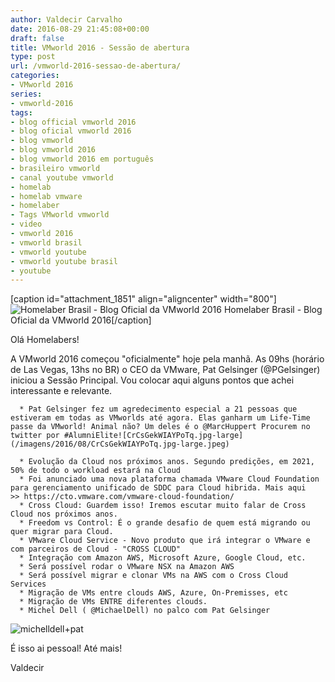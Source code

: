 ```yaml
---
author: Valdecir Carvalho
date: 2016-08-29 21:45:08+00:00
draft: false
title: VMworld 2016 - Sessão de abertura
type: post
url: /vmworld-2016-sessao-de-abertura/
categories:
- VMworld 2016
series:
- vmworld-2016
tags:
- blog official vmworld 2016
- blog oficial vmworld 2016
- blog vmworld
- blog vmworld 2016
- blog vmworld 2016 em português
- brasileiro vmworld
- canal youtube vmworld
- homelab
- homelab vmware
- homelaber
- Tags VMworld vmworld
- video
- vmworld 2016
- vmworld brasil
- vmworld youtube
- vmworld youtube brasil
- youtube
---
```


[caption id="attachment_1851" align="aligncenter" width="800"]![Homelaber Brasil - Blog Oficial da VMworld 2016](/imagens/2016/08/vmworld-2016-official-blogger-banner-long.png)
Homelaber Brasil - Blog Oficial da VMworld 2016[/caption]

Olá Homelabers!

A VMworld 2016 começou "oficialmente" hoje pela manhã. As 09hs (horário de Las Vegas, 13hs no BR) o CEO da VMware, Pat Gelsinger (@PGelsinger) iniciou a Sessão Principal. Vou colocar aqui alguns pontos que achei interessante e relevante.




      * Pat Gelsinger fez um agredecimento especial a 21 pessoas que estiveram em todas as VMworlds até agora. Elas ganharm um Life-Time passe da VMworld! Animal não? Um deles é o @MarcHuppert Procurem no twitter por #AlumniElite![CrCsGekWIAYPoTq.jpg-large](/imagens/2016/08/CrCsGekWIAYPoTq.jpg-large.jpeg)

      * Evolução da Cloud nos próximos anos. Segundo predições, em 2021, 50% de todo o workload estará na Cloud
      * Foi anunciado uma nova plataforma chamada VMware Cloud Foundation para gerenciamento unificado de SDDC para Cloud hibrida. Mais aqui >> https://cto.vmware.com/vmware-cloud-foundation/
      * Cross Cloud: Guardem isso! Iremos escutar muito falar de Cross Cloud nos próximos anos.
      * Freedom vs Control: É o grande desafio de quem está migrando ou quer migrar para Cloud.
      * VMware Cloud Service - Novo produto que irá integrar o VMware e com parceiros de Cloud - "CROSS CLOUD"
      * Integração com Amazon AWS, Microsoft Azure, Google Cloud, etc.
      * Será possível rodar o VMware NSX na Amazon AWS
      * Será possível migrar e clonar VMs na AWS com o Cross Cloud Services
      * Migração de VMs entre clouds AWS, Azure, On-Premisses, etc
      * Migração de VMs ENTRE diferentes clouds.
      * Michel Dell ( @MichaelDell) no palco com Pat Gelsinger


![michelldell+pat](/imagens/2016/08/michelldellpat.jpg)




É isso ai pessoal! Até mais!

Valdecir
